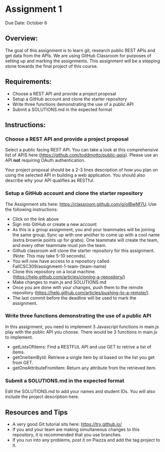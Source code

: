 # Assignment 1
Due Date: October 6

## Overview:
The goal of this assignment is to learn git, research public REST APIs and get data from the APIs. We are using GitHub Classroom for purposes of setting up and marking the assignments. This assignment will be a stepping stone towards the final project of this course.

## Requirements:
- Choose a REST API and provide a project proposal
- Setup a GitHub account and clone the starter repository
- Write three functions demonstrating the use of a public API
- Submit a SOLUTIONS.md in the expected format

## Instructions:
### Choose a REST API and provide a project proposal
Select a public facing REST API. You can take a look at this comprehensive list of APIS here (https://github.com/toddmotto/public-apis). Please use an API **not** requiring OAuth authentication.

Your project proposal should be a 2-3 lines description of how you plan on using the selected API in building a web application. You should also describe why your API qualifies as RESTful.

### Setup a GitHub account and clone the starter repository

The Assignment sits here: https://classroom.github.com/g/oIBwNf7U. Use the following instructions:
- Click on the link above
- Sign into GitHub or create a new account
- As this is a group assignment, you and your teammates will be joining the same group. Sync up with one another to come up with a cool name (extra brownie points up for grabs). One teammate will create the team, and every other teammate must join the team.
- Github classroom will clone the starter repository for this assignment. (Note: This may take 5-10 seconds).
- You will now have access to a repository called FallCSC309/assignment-1-team-(team-name)
- Clone this repository on a local machine. (https://help.github.com/articles/cloning-a-repository/)
- Make changes to main.js and SOLUTIONS.md
- Once you are done with your changes, push them to the remote repository (https://help.github.com/articles/pushing-to-a-remote/). 
- The last commit before the deadline will be used to mark the assignment.



### Write three functions demonstrating the use of a public API
In this assignment, you need to implement 3 Javascript functions in main.js play with the public API you choose. There would be 3 functions in main.js to implement.

- getListsOfItems: Find a RESTFUL API and use GET to retrive a list of items.
- getOneItemById: Retrieve a single item by id based on the list you get from GET.
- getOneAttributeFromItem: Return any attribute from the retrieved item. 

### Submit a SOLUTIONS.md in the expected format
Edit the SOLUTIONS.md to add your names and student IDs. You will also include the project description here.

## Resources and Tips
- A very good Git tutorial sits here: https://try.github.io/
- If you and your team are making simultaneous changes to this repository, it is recommended that you use branches.
- If you run into any problems, post it on Piazza and add the tag project to it.


